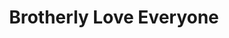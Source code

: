 ---
pid: ch658
title: Brotherly Love Everyone
location_transcription: JFK blvd or Dilworth
coordinates: "[-75.169366310571, 39.954063076995]"
zipcode: '19446'
gen_neighborhood: 
neighborhood: 
outside_phl: 'Lansdale PA '
age: '22'
age_range: 20-29
instagram: 
image_file_name: ch_658.jpg
proposal_transcription: 
topic: Brotherly Love,Inclusivity,Love
topic_summary: 0, 0, 0
type: Other No Form
keywords_other: acceptance, brotherly love
credit: 
image_labels: 
twitter: 
facebook: 
permalink: "/monuments/ch658/"
layout: item-page
---